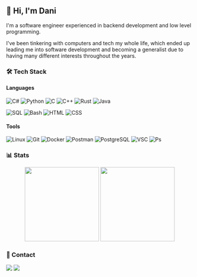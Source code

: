<h2>👋 Hi, I'm Dani</h2>

I'm a software engineer experienced in backend development and low level programming.

I've been tinkering with computers and tech my whole life, which ended up leading me into software development and becoming a generalist due to having many different interests throughout the years.

### 🛠 Tech Stack
#### Languages
![C#](https://img.shields.io/badge/_-C%23?style=plastic&logo=C%2B%2B&logoColor=black&logoSize=auto&label=C%23&labelColor=white&color=green)
![Python](https://img.shields.io/badge/_-Python?style=plastic&logo=python&logoColor=black&logoSize=auto&label=Python&labelColor=white&color=blue)
![C](https://img.shields.io/badge/_-C?style=plastic&logo=C&logoColor=black&logoSize=auto&label=C&labelColor=white&color=blue)
![C++](https://img.shields.io/badge/_-C++?style=plastic&logo=C%2B%2B&logoColor=black&logoSize=auto&label=C%2B%2B&labelColor=white&color=lightskyblue)
![Rust](https://img.shields.io/badge/_-Rust?style=plastic&logo=rust&logoColor=black&logoSize=auto&label=Rust&labelColor=white&color=coral)
![Java](https://img.shields.io/badge/_-Java?style=plastic&logo=openjdk&logoColor=black&logoSize=auto&label=Java&labelColor=white&color=ff0000)

![SQL](https://img.shields.io/badge/_-Java?style=plastic&logo=mysql&logoColor=black&logoSize=auto&label=SQL&labelColor=white&color=blue)
![Bash](https://img.shields.io/badge/_-Bash?style=plastic&logo=gnubash&logoColor=black&logoSize=auto&label=Bash&labelColor=white&color=lightgreen)
![HTML](https://img.shields.io/badge/_-HTML?style=plastic&logo=html5&logoColor=black&logoSize=auto&label=HTML&labelColor=white&color=coral)
![CSS](https://img.shields.io/badge/_-CSS?style=plastic&logo=css3&logoColor=black&logoSize=auto&label=CSS&labelColor=white&color=blue)

#### Tools
![Linux](https://img.shields.io/badge/_-Linux?style=plastic&logo=linux&logoColor=black&logoSize=auto&label=Linux&labelColor=white&color=gold)
![Git](https://img.shields.io/badge/_-Git?style=plastic&logo=git&logoColor=black&logoSize=auto&label=Git&labelColor=white&color=coral)
![Docker](https://img.shields.io/badge/_-Docker?style=plastic&logo=docker&logoColor=black&logoSize=auto&label=Docker&labelColor=white&color=00bfff)
![Postman](https://img.shields.io/badge/_-Postman?style=plastic&logo=postman&logoColor=black&logoSize=auto&label=Postman&labelColor=white&color=orange)
![PostgreSQL](https://img.shields.io/badge/_-PostgreSQL?style=plastic&logo=postgresql&logoColor=black&logoSize=auto&label=PostgreSQL&labelColor=white&color=darkblue)
![VSC](https://img.shields.io/badge/_-Visual_Studio_Code?style=plastic&logo=vscodium&logoColor=black&logoSize=auto&label=VSCode&labelColor=white&color=blue)
![Ps](https://img.shields.io/badge/_-Photoshop?style=plastic&logo=adobephotoshop&logoColor=black&logoSize=auto&label=Photoshop&labelColor=white&color=darkblue)

### 📊 Stats
<p align="center">
  <img height="200em" src="https://github-readme-stats.vercel.app/api?username=nifIheimr&theme=tokyonight&show_icons=true&include_all_commits=true&count_private=true"/>
  <img height="200em" src="https://github-readme-stats.vercel.app/api/top-langs/?username=nifIheimr&layout=compact&langs_count=8&theme=tokyonight"/>
</p>

### 📩 Contact
<a href="https://www.linkedin.com/in/daniel-juanes-sánchez-986422213/"><img src="https://img.shields.io/badge/Daniel%20Juanes-%230077B5.svg?logo=linkedin&logoColor=white"/></a>
<a href="mailto:danieljuanessan@gmail.com/"><img src="https://img.shields.io/badge/danieljuanessan@gmail.com-D14836?logo=gmail&logoColor=white"/></a>
